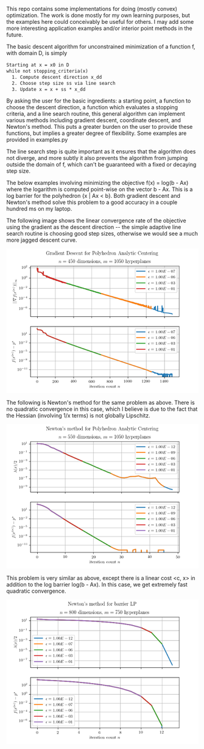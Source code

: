 This repo contains some implementations for doing (mostly convex) optimization.  The work is done mostly for my own learning purposes, but the examples here could conceivably be useful for others.  I may add some more interesting application examples and/or interior point methods in the future.

The basic descent algorithm for unconstrained minimization of a function f, with domain D, is simply

    Starting at x = x0 in D
    while not stopping_criteria(x)
      1. Compute descent direction x_dd
      2. Choose step size ss via line search
      3. Update x = x + ss * x_dd

By asking the user for the basic ingredients: a starting point, a function to choose the descent direction, a function which evaluates a stopping criteria, and a line search routine, this general algorithm can implement various methods including gradient descent, coordinate descent, and Newton's method.  This puts a greater burden on the user to provide these functions, but implies a greater degree of flexibility.  Some examples are provided in examples.py

The line search step is quite important as it ensures that the algorithm does not diverge, and more subtly it also prevents the algorithm from jumping outside the domain of f, which can't be guaranteed with a fixed or decaying step size.

The below examples involving minimizing the objective f(x) = log(b - Ax) where the logarithm is computed point-wise on the vector b - Ax.  This is a log barrier for the polyhedron {x | Ax < b}.  Both gradient descent and Newton's method solve this problem to a good accuracy in a couple hundred ms on my laptop.

The following image shows the linear convergence rate of the objective using the gradient as the descent direction -- the simple adaptive line search routine is choosing good step sizes, otherwise we would see a much more jagged descent curve.

![alt tag](https://github.com/RJTK/convex_optimize/blob/master/images/analytic_center_gradient_descent.png)

The following is Newton's method for the same problem as above.  There is no quadratic convergence in this case, which I believe is due to the fact that the Hessian (involving 1/x terms) is not globally Lipschitz.

![alt tag](https://github.com/RJTK/convex_optimize/blob/master/images/analytic_center_newton.png)

This problem is very similar as above, except there is a linear cost <c, x> in addition to the log barrier log(b - Ax).  In this case, we get extremely fast quadratic convergence.

![alt tag](https://github.com/RJTK/convex_optimize/blob/master/images/LP_barrier.png)

